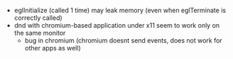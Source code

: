 - eglInitialize (called 1 time) may leak memory (even when eglTerminate is correctly called)
- dnd with chromium-based application under x11 seem to work only on the same monitor
	- bug in chromium (chromium doesnt send events, does not work for other apps as well)
